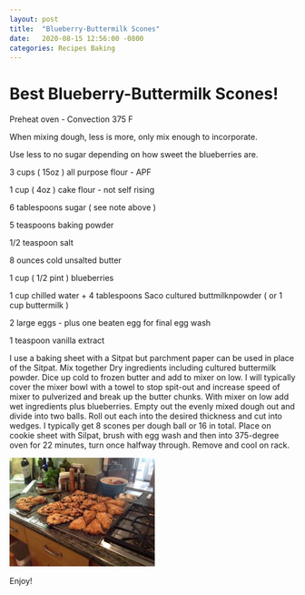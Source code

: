 ```yaml
---
layout: post
title:  "Blueberry-Buttermilk Scones"
date:   2020-08-15 12:56:00 -0800
categories: Recipes Baking 
---
```


# Best Blueberry-Buttermilk Scones!

Preheat oven - Convection 375 F

When mixing dough, less is more, only mix enough to incorporate.

Use less to no sugar depending on how sweet the blueberries are.

3 cups ( 15oz ) all purpose flour - APF

1 cup ( 4oz ) cake flour - not self rising

6 tablespoons sugar ( see note above )

5 teaspoons baking powder

1/2 teaspoon salt

8 ounces cold unsalted butter

1 cup ( 1/2 pint ) blueberries

1 cup chilled water + 4 tablespoons Saco cultured buttmilknpowder ( or 1 cup buttermilk )

2 large eggs - plus one beaten egg for final egg wash

1 teaspoon vanilla extract

I use a baking sheet with a Sitpat but parchment paper can be used in place of the Sitpat. Mix together Dry ingredients including cultured buttermilk powder.  Dice up cold to frozen butter and add to mixer on low.  I will typically cover the mixer bowl with a towel to stop spit-out and increase speed of mixer to pulverized and break up the butter chunks.  With mixer on low add wet ingredients plus blueberries.  Empty out the evenly mixed dough out and divide into two balls.  Roll out each into the desired thickness and cut into wedges.  I typically get 8 scones per dough ball or 16 in total.  Place on cookie sheet with Silpat, brush with egg wash and then into 375-degree oven for 22 minutes, turn once halfway through.  Remove and cool on rack.

![Blueberry-scones](/images/IMG_0708.jpg)

Enjoy!

[github-pages]: https://pages.github.com/
[jekyll-gh]:   https://github.com/jekyll/jekyll
